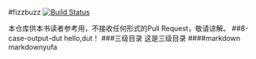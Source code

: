 #fizzbuzz [![Build Status](https://travis-ci.org/ituring/fizzbuzz.png)](https://travis-ci.org/ituring/fizzbuzz)

本仓库供本书读者参考用，不接收任何形式的Pull Request，敬请谅解。
##8-case-output-dut
hello,dut！
###三级目录
这是三级目录
####markdown
markdownyufa
